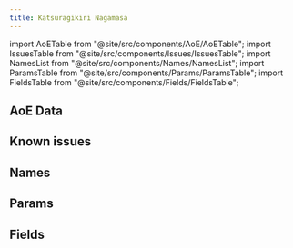 ```yaml
---
title: Katsuragikiri Nagamasa
---
```


import AoETable from "@site/src/components/AoE/AoETable";
import IssuesTable from "@site/src/components/Issues/IssuesTable";
import NamesList from "@site/src/components/Names/NamesList";
import ParamsTable from "@site/src/components/Params/ParamsTable";
import FieldsTable from "@site/src/components/Fields/FieldsTable";

## AoE Data

<AoETable item_key="katsuragikirinagamasa" data_src="weapon" />

## Known issues

<IssuesTable item_key="katsuragikirinagamasa" data_src="weapon" />

## Names

<NamesList item_key="katsuragikirinagamasa" data_src="weapon" />

## Params

<ParamsTable item_key="katsuragikirinagamasa" data_src="weapon" />

## Fields

<FieldsTable item_key="katsuragikirinagamasa" data_src="weapon" />
